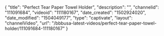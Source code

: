 {
    "title": "Perfect Tear Paper Towel Holder",
    "description": "",
    "channelid": "111091684",
    "videoid": "111180167",
    "date_created": "1502924020",
    "date_modified": "1504049177",
    "type": "captivate",
    "layout": "channelVideo",
    "url": "\/bbbusa-latest-videos\/perfect-tear-paper-towel-holder\/111091684-111180167"
}